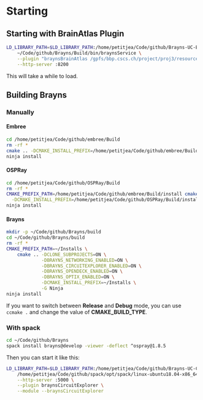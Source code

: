 # Starting
## Starting with BrainAtlas Plugin

```bash
LD_LIBRARY_PATH=$LD_LIBRARY_PATH:/home/petitjea/Code/github/Brayns-UC-BrainAtlas/build \
    ~/Code/github/Brayns/Build/bin/braynsService \
    --plugin "braynsBrainAtlas /gpfs/bbp.cscs.ch/project/proj3/resources/brain_atlas/simple.brainatlas" \
    --http-server :8200
```

This will take a while to load.

## Building Brayns

### Manually

#### Embree

```bash
cd /home/petitjea/Code/github/embree/Build
rm -rf *
cmake .. -DCMAKE_INSTALL_PREFIX=/home/petitjea/Code/github/embree/Build/install -G Ninja
ninja install
```

#### OSPRay

```bash
cd /home/petitjea/Code/github/OSPRay/Build
rm -rf *
CMAKE_PREFIX_PATH=/home/petitjea/Code/github/embree/Build/install cmake .. \
  -DCMAKE_INSTALL_PREFIX=/home/petitjea/Code/github/OSPRay/Build/install -G Ninja
ninja install
```

#### Brayns

```bash
mkdir -p ~/Code/github/Brayns/build
cd ~/Code/github/Brayns/build
rm -rf *
CMAKE_PREFIX_PATH=~/Installs \
    cmake .. -DCLONE_SUBPROJECTS=ON \
             -DBRAYNS_NETWORKING_ENABLED=ON \
             -DBRAYNS_CIRCUITEXPLORER_ENABLED=ON \
             -DBRAYNS_OPENDECK_ENABLED=ON \
             -DBRAYNS_OPTIX_ENABLED=ON \
             -DCMAKE_INSTALL_PREFIX=~/Installs \
             -G Ninja
ninja install
```

If you want to switch between __Release__ and __Debug__ mode, you can use `ccmake .` and change the value of __CMAKE_BUILD_TYPE__.

### With spack

```bash
cd ~/Code/github/Brayns
spack install brayns@develop -viewer -deflect ^ospray@1.8.5
```

Then you can start it like this:
```bash
LD_LIBRARY_PATH=$LD_LIBRARY_PATH:/home/petitjea/Code/github/Brayns-UC-CircuitExplorer/build \
    /home/petitjea/Code/github/spack/opt/spack/linux-ubuntu18.04-x86_64/gcc-7.4.0/brayns-develop-d6vgtt/bin/braynsService \
    --http-server :5000 \
    --plugin braynsCircuitExplorer \
    --module --braynsCircuitExplorer
```
